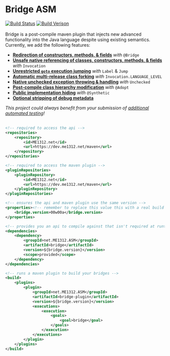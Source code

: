 # Bridge ASM
[![Build Status](https://dev.me1312.net/jenkins/job/Bridge/badge/icon)](https://dev.me1312.net/jenkins/job/Bridge/)
[![Build Verison](https://img.shields.io/badge/dynamic/xml.svg?label=build&url=https%3A%2F%2Fdev.me1312.net%2Fmaven%2Fnet%2FME1312%2FASM%2Fbridge-plugin%2Fmaven-metadata.xml&query=%2F%2Fversioning%2Frelease&colorB=blue)](https://dev.me1312.net/jenkins/job/Bridge/)<br><br>
Bridge is a post-compile maven plugin that injects new advanced functionality into the Java language despite using existing semantics. Currently, we add the following features:
* [**Redirection of constructors, methods, &amp; fields**](https://github.com/ME1312/Bridge/wiki/Features#bridges) *with* `@Bridge`
* [**Unsafe native referencing of classes, constructors, methods, &amp; fields**](https://github.com/ME1312/Bridge/wiki/Features#invocations) *with* `Invocation`
* [**Unrestricted `goto` execution jumping**](https://github.com/ME1312/Bridge/wiki/Features#jumps) *with* `Label` &amp; `Jump`
* [**Automatic multi-release class forking**](https://github.com/ME1312/Bridge/wiki/Features#forks) *with* `Invocation.LANGUAGE_LEVEL`
* [**Native unchecked exception throwing &amp; handling**](https://github.com/ME1312/Bridge/wiki/Features#unchecked-exceptions) *with* `Unchecked`
* [**Post-compile class hierarchy modification**](https://github.com/ME1312/Bridge/wiki/Features#type-adoption) *with* `@Adopt`
* [**Public implementation hiding**](https://github.com/ME1312/Bridge/wiki/Features#appending-the-synthetic-modifier) *with* `@Synthetic`
* [**Optional stripping of debug metadata**](https://github.com/ME1312/Bridge/wiki/Features#removing-debug-metadata)

*This project could always benefit from your submission of [additional automated testing](https://github.com/ME1312/Bridge/issues/1)!*
<br><br>

```xml
<!-- required to access the api -->
<repositories>
    <repository>
        <id>ME1312.net</id>
        <url>https://dev.me1312.net/maven</url>
    </repository>
</repositories>

<!-- required to access the maven plugin -->
<pluginRepositories>
    <pluginRepository>
        <id>ME1312.net</id>
        <url>https://dev.me1312.net/maven</url>
    </pluginRepository>
</pluginRepositories>

<!-- ensures the api and maven plugin use the same version -->
<properties><!-- remember to replace this value this with a real build id! -->
    <bridge.version>00w00a</bridge.version>
</properties>

<!-- provides you an api to compile against that isn't required at runtime -->
<dependencies>
    <dependency>
        <groupId>net.ME1312.ASM</groupId>
        <artifactId>bridge</artifactId>
        <version>${bridge.version}</version>
        <scope>provided</scope>
    </dependency>
</dependencies>

<!-- runs a maven plugin to build your bridges -->
<build>
    <plugins>
        <plugin>
            <groupId>net.ME1312.ASM</groupId>
            <artifactId>bridge-plugin</artifactId>
            <version>${bridge.version}</version>
            <executions>
                <execution>
                    <goals>
                        <goal>bridge</goal>
                    </goals>
                </execution>
            </executions>
        </plugin>
    </plugins>
</build>
```
<br><br>
